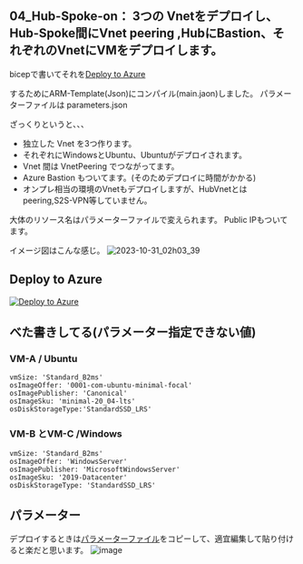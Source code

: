 ## 04_Hub-Spoke-on： 3つの Vnetをデプロイし、Hub-Spoke間にVnet peering ,HubにBastion、それぞれのVnetにVMをデプロイします。
 
bicepで書いてそれを[Deploy to Azure](https://portal.azure.com/#create/Microsoft.Template/uri/) 


するためにARM-Template(Json)にコンパイル(main.jaon)しました。
パラメーターファイルは parameters.json

ざっくりというと、、、
+ 独立した Vnet を3つ作ります。
+ それぞれにWindowsとUbuntu、Ubuntuがデプロイされます。
+ Vnet 間は VnetPeering でつながってます。
+ Azure Bastion もついてます。(そのためデプロイに時間がかかる)
+ オンプレ相当の環境のVnetもデプロイしますが、HubVnetとはpeering,S2S-VPN等していません。

大体のリソース名はパラメーターファイルで変えられます。
Public IPもついてます。

イメージ図はこんな感じ。
![2023-10-31_02h03_39](https://github.com/aktsmm/Iac/assets/71251920/04bff503-e773-4ceb-a64f-12dd17fb68bd)

## Deploy to Azure
[![Deploy to Azure](https://aka.ms/deploytoazurebutton)](https://portal.azure.com/#create/Microsoft.Template/uri/https%3A%2F%2Fraw.githubusercontent.com%2Faktsmm%2FIac%2Fmain%2F03_bas-peer%2Fmain.json) 



## べた書きしてる(パラメーター指定できない値)
### VM-A / Ubuntu
    vmSize: 'Standard_B2ms'
    osImageOffer: '0001-com-ubuntu-minimal-focal'
    osImagePublisher: 'Canonical'
    osImageSku: 'minimal-20_04-lts'
    osDiskStorageType:'StandardSSD_LRS'
### VM-B とVM-C /Windows
    vmSize: 'Standard_B2ms'
    osImageOffer: 'WindowsServer'
    osImagePublisher: 'MicrosoftWindowsServer'
    osImageSku: '2019-Datacenter'
    osDiskStorageType: 'StandardSSD_LRS'

## パラメーター
デプロイするときは[パラメーターファイル](https://github.com/aktsmm/Iac/blob/main/01_2Vnet-2VM/parameters.json)をコピーして、適宜編集して貼り付けると楽だと思います。
![image](https://github.com/aktsmm/Iac/assets/71251920/9b03ffce-273d-42ee-bb2d-f552eace5d36)
